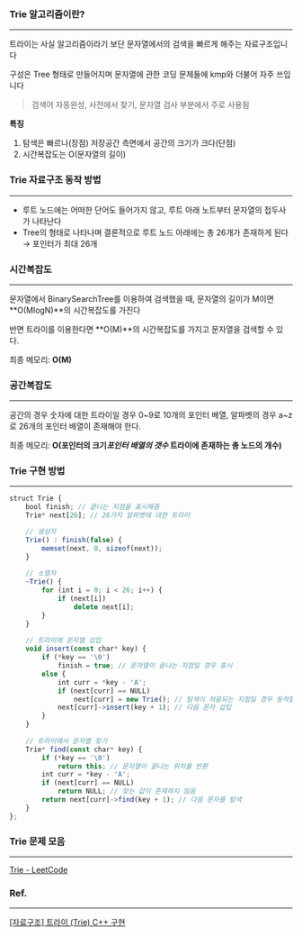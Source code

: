 ### Trie 알고리즘이란?

---

트라이는 사실 알고리즘이라기 보단 문자열에서의 검색을 빠르게 해주는 자료구조입니다

구성은 Tree 형태로 만들어지며 문자열에 관한 코딩 문제들에 kmp와 더불어 자주 쓰입니다

> 검색어 자동완성, 사전에서 찾기, 문자열 검사 부분에서 주로 사용됨

**특징**

1. 탐색은 빠르나(장점) 저장공간 측면에서 공간의 크기가 크다(단점)
2. 시간복잡도는 O(문자열의 길이)

### Trie 자료구조 동작 방법

---

[](https://img1.daumcdn.net/thumb/R1280x0/?scode=mtistory2&fname=https%3A%2F%2Fblog.kakaocdn.net%2Fdn%2FwNWfF%2FbtquI06bYM5%2Fm22bzwlkbL5Eab22O2z8zk%2Fimg.png)


- 루트 노드에는 어떠한 단어도 들어가지 않고, 루트 아래 노트부터 문자열의 접두사가 나타난다
- Tree의 형태로 나타나며 결론적으로 루트 노드 아래에는 총 26개가 존재하게 된다 → 포인터가 최대 26개

### 시간복잡도

---

문자열에서 BinarySearchTree를 이용하여 검색했을 때, 문자열의 길이가 M이면 **O(MlogN)**의 시간복잡도를 가진다

반면 트라이를 이용한다면 **O(M)**의 시간복잡도를 가지고 문자열을 검색할 수 있다.

최종 메모리: **O(M)**

### 공간복잡도

---

공간의 경우 숫자에 대한 트라이일 경우 0~9로 10개의 포인터 배열, 알파벳의 경우 a~z로 26개의 포인터 배열이 존재해야 한다.

최종 메모리: **O(포인터의 크기*포인터 배열의 갯수* 트라이에 존재하는 총 노드의 개수)**

### Trie 구현 방법

---

```jsx
struct Trie { 
	bool finish; // 끝나는 지점을 표시해줌 
	Trie* next[26]; // 26가지 알파벳에 대한 트라이 

	// 생성자 
	Trie() : finish(false) { 
		memset(next, 0, sizeof(next)); 
	}
	
	// 소멸자 
	~Trie() { 
		for (int i = 0; i < 26; i++) {
			if (next[i]) 
				delete next[i]; 
		}
	}
	
	// 트라이에 문자열 삽입 
	void insert(const char* key) { 
		if (*key == '\0') 
			finish = true; // 문자열이 끝나는 지점일 경우 표시 
		else { 
			int curr = *key - 'A'; 
			if (next[curr] == NULL) 
				next[curr] = new Trie(); // 탐색이 처음되는 지점일 경우 동적할당 
			next[curr]->insert(key + 1); // 다음 문자 삽입 
		} 
	}
	
	// 트라이에서 문자열 찾기 
	Trie* find(const char* key) { 
		if (*key == '\0') 
			return this; // 문자열이 끝나는 위치를 반환 
		int curr = *key - 'A'; 
		if (next[curr] == NULL) 
			return NULL; // 찾는 값이 존재하지 않음 
		return next[curr]->find(key + 1); // 다음 문자를 탐색 
	}
};

```

### Trie 문제 모음

---

[Trie - LeetCode](https://leetcode.com/tag/trie/)


### Ref.

---

[[자료구조] 트라이 (Trie) C++ 구현](https://eun-jeong.tistory.com/29)